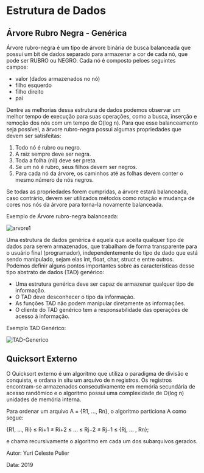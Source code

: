 # Estrutura de Dados



## Árvore Rubro Negra - Genérica

Árvore rubro-negra é um tipo de árvore binária de busca balanceada que possui um bit de dados separado para armazenar a cor de cada nó, que pode ser RUBRO ou NEGRO.
Cada nó é composto peloes seguintes campos:
- valor (dados armazenados no nó)
- filho esquerdo
- filho direito
- pai

Dentre as melhorias dessa estrutura de dados podemos observar um melhor tempo de execução para suas operações, como a busca, inserção e remoção dos nós com um tempo de O(log n). Para que esse balanceamento seja possível, a árvore rubro-negra possui algumas propriedades que devem ser satisfeitas:
1. Todo nó é rubro ou negro.
2. A raiz sempre deve ser negra.
3. Toda a folha (nil) deve ser preta.
4. Se um nó é rubro, seus filhos devem ser negros.
5. Para cada nó da árvore, os caminhos até as folhas devem conter o mesmo número de nós negros.

Se todas as propriedades forem cumpridas, a árvore estará balanceada, caso contrário, devem ser utilizados métodos como rotação e mudança de cores nos nós da árvore para torna-la novamente balanceada.

Exemplo de Árvore rubro-negra balanceada:

![arvore1](https://github.com/yuripulier/Estrutura_de_Dados/blob/master/images/arvore-rn-balanceada.png "Arvore RN balanceada")


Uma estrutura de dados genérica é aquela que aceita qualquer tipo de dados para serem armazenados, que trabalham de forma transparente para o usuário final (programador), independentemente do tipo de dado que está sendo manipulado, sejam elas int, float, char, struct e entre outros. Podemos definir alguns pontos importantes sobre as características desse tipo abstrato de dados (TAD) genérico:
- Uma estrutura genérica deve ser capaz de armazenar qualquer tipo de informação.
- O TAD deve desconhecer o tipo da informação.
- As funções TAD não podem manipular diretamente as informações.
- O cliente do TAD genérico tem a responsabilidade das operações de acesso à informação.

Exemplo TAD Genérico:

![TAD-Generico](https://github.com/yuripulier/Estrutura_de_Dados/blob/master/images/TAD-Generico.png "TAD Genérico")



## Quicksort Externo

O Quicksort externo é um algoritmo que utiliza o paradigma de divisão e conquista, e ordana in situ um arquivo de n registros. Os registros encontram-se armazenados consecutivamente em memória secundária de acesso randômico e o algoritmo possui uma complexidade de O(log n) unidades de memória interna.


Para ordenar um arquivo A = {R1, ..., Rn}, o algoritmo particiona A como segue:

{R1, ..., Ri} ≤ Ri+1 ≤ Ri+2 ≤ ... ≤ Rj−2 ≤ Rj−1 ≤ {Rj, ... , Rn};

e chama recursivamente o algoritmo em cada um dos subarquivos gerados.


Autor: Yuri Celeste Pulier

Data: 2019
